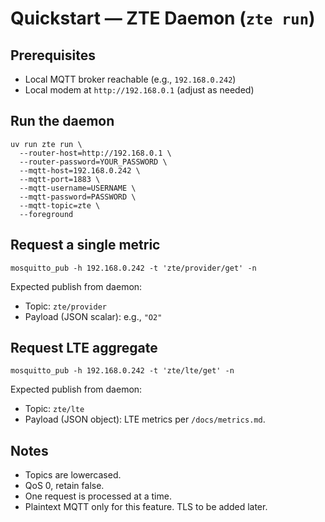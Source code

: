 # Quickstart — ZTE Daemon (`zte run`)

## Prerequisites
- Local MQTT broker reachable (e.g., `192.168.0.242`)
- Local modem at `http://192.168.0.1` (adjust as needed)

## Run the daemon
```
uv run zte run \
  --router-host=http://192.168.0.1 \
  --router-password=YOUR_PASSWORD \
  --mqtt-host=192.168.0.242 \
  --mqtt-port=1883 \
  --mqtt-username=USERNAME \
  --mqtt-password=PASSWORD \
  --mqtt-topic=zte \
  --foreground
```

## Request a single metric
```
mosquitto_pub -h 192.168.0.242 -t 'zte/provider/get' -n
```

Expected publish from daemon:
- Topic: `zte/provider`
- Payload (JSON scalar): e.g., `"O2"`

## Request LTE aggregate
```
mosquitto_pub -h 192.168.0.242 -t 'zte/lte/get' -n
```

Expected publish from daemon:
- Topic: `zte/lte`
- Payload (JSON object): LTE metrics per `/docs/metrics.md`.

## Notes
- Topics are lowercased.
- QoS 0, retain false.
- One request is processed at a time.
- Plaintext MQTT only for this feature. TLS to be added later.
